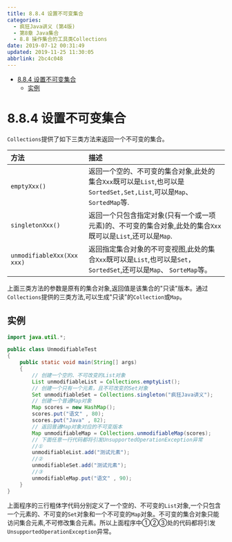 ```yaml
---
title: 8.8.4 设置不可变集合
categories: 
  - 疯狂Java讲义 (第4版)
  - 第8章 Java集合
  - 8.8 操作集合的工具类Collections
date: 2019-07-12 00:31:49
updated: 2019-11-25 11:30:05
abbrlink: 2bc4c048
---
```

<div id='my_toc'>

- [8.8.4 设置不可变集合](/JavaReadingNotes/2bc4c048/#8-8-4-设置不可变集合)
    - [实例](/JavaReadingNotes/2bc4c048/#实例)

</div>
<!--more-->
<script>if (navigator.platform.toLowerCase() == 'win32'){document.getElementById('my_toc').style.display = 'none';}</script>

<!--end-->
# 8.8.4 设置不可变集合 #
`Collections`提供了如下三类方法来返回一个不可变的集合。

|方法|描述|
|:---|:---|
|`emptyXxx()`|返回一个空的、不可变的集合对象,此处的集合`Xxx`既可以是`List`,也可以是`SortedSet,Set,List`,可以是`Map`、 `SortedMap`等.|
|`singletonXxx()`|返回一个只包含指定对象(只有一个或一项元素)的、不可变的集合对象,此处的集合`Xxx`既可以是`List`,还可以是`Map`.|
|`unmodifiableXxx(Xxx xxx)`|返回指定集合对象的不可变视图,此处的集合`Xxx`既可以是`List`,也可以是`Set`，`SortedSet`,还可以是`Map`、 `SorteMap`等。|

上面三类方法的参数是原有的集合对象,返回值是该集合的"只读"版本。通过`Collections`提供的三类方法,可以生成"只读"的`Collection`或`Map`。
## 实例 ##
```java
import java.util.*;

public class UnmodifiableTest
{
	public static void main(String[] args)
	{
		// 创建一个空的、不可改变的List对象
		List unmodifiableList = Collections.emptyList();
		// 创建一个只有一个元素，且不可改变的Set对象
		Set unmodifiableSet = Collections.singleton("疯狂Java讲义");
		// 创建一个普通Map对象
		Map scores = new HashMap();
		scores.put("语文" , 80);
		scores.put("Java" , 82);
		// 返回普通Map对象对应的不可变版本
		Map unmodifiableMap = Collections.unmodifiableMap(scores);
		// 下面任意一行代码都将引发UnsupportedOperationException异常
        //①
        unmodifiableList.add("测试元素");
        //②
        unmodifiableSet.add("测试元素");
        //③
        unmodifiableMap.put("语文" , 90);
	}
}
```
上面程序的三行粗体字代码分别定义了一个空的、不可变的`List`对象,一个只包含一个元素的、不可变的`Set`对象和一个不可变的`Map`对象。不可变的集合对象只能访问集合元素,不可修改集合元素。所以上面程序中①②③处的代码都将引发`UnsupportedOperationException`异常。

